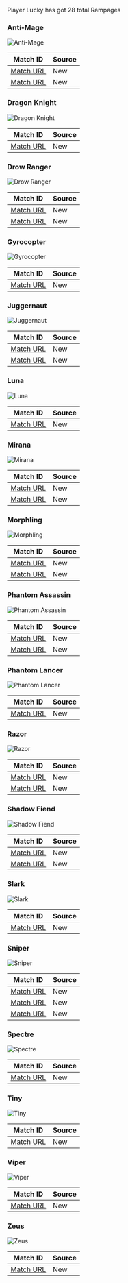 Player Lucky has got 28 total Rampages

### Anti-Mage
![Anti-Mage](https://cdn.cloudflare.steamstatic.com/apps/dota2/images/dota_react/heroes/antimage.png)

| Match ID | Source |
|----------|--------|
| [Match URL](https://www.opendota.com/matches/3479575637) | New |
| [Match URL](https://www.opendota.com/matches/8105948931) | New |

### Dragon Knight
![Dragon Knight](https://cdn.cloudflare.steamstatic.com/apps/dota2/images/dota_react/heroes/dragon_knight.png)

| Match ID | Source |
|----------|--------|
| [Match URL](https://www.opendota.com/matches/3369803196) | New |

### Drow Ranger
![Drow Ranger](https://cdn.cloudflare.steamstatic.com/apps/dota2/images/dota_react/heroes/drow_ranger.png)

| Match ID | Source |
|----------|--------|
| [Match URL](https://www.opendota.com/matches/6527866374) | New |
| [Match URL](https://www.opendota.com/matches/7032335457) | New |

### Gyrocopter
![Gyrocopter](https://cdn.cloudflare.steamstatic.com/apps/dota2/images/dota_react/heroes/gyrocopter.png)

| Match ID | Source |
|----------|--------|
| [Match URL](https://www.opendota.com/matches/3885416530) | New |

### Juggernaut
![Juggernaut](https://cdn.cloudflare.steamstatic.com/apps/dota2/images/dota_react/heroes/juggernaut.png)

| Match ID | Source |
|----------|--------|
| [Match URL](https://www.opendota.com/matches/3172084596) | New |
| [Match URL](https://www.opendota.com/matches/5285774966) | New |

### Luna
![Luna](https://cdn.cloudflare.steamstatic.com/apps/dota2/images/dota_react/heroes/luna.png)

| Match ID | Source |
|----------|--------|
| [Match URL](https://www.opendota.com/matches/3833036164) | New |

### Mirana
![Mirana](https://cdn.cloudflare.steamstatic.com/apps/dota2/images/dota_react/heroes/mirana.png)

| Match ID | Source |
|----------|--------|
| [Match URL](https://www.opendota.com/matches/8332182784) | New |
| [Match URL](https://www.opendota.com/matches/2643940604) | New |

### Morphling
![Morphling](https://cdn.cloudflare.steamstatic.com/apps/dota2/images/dota_react/heroes/morphling.png)

| Match ID | Source |
|----------|--------|
| [Match URL](https://www.opendota.com/matches/3990147009) | New |
| [Match URL](https://www.opendota.com/matches/5877613493) | New |

### Phantom Assassin
![Phantom Assassin](https://cdn.cloudflare.steamstatic.com/apps/dota2/images/dota_react/heroes/phantom_assassin.png)

| Match ID | Source |
|----------|--------|
| [Match URL](https://www.opendota.com/matches/4256395173) | New |
| [Match URL](https://www.opendota.com/matches/3130305343) | New |

### Phantom Lancer
![Phantom Lancer](https://cdn.cloudflare.steamstatic.com/apps/dota2/images/dota_react/heroes/phantom_lancer.png)

| Match ID | Source |
|----------|--------|
| [Match URL](https://www.opendota.com/matches/5207517392) | New |

### Razor
![Razor](https://cdn.cloudflare.steamstatic.com/apps/dota2/images/dota_react/heroes/razor.png)

| Match ID | Source |
|----------|--------|
| [Match URL](https://www.opendota.com/matches/3517049658) | New |
| [Match URL](https://www.opendota.com/matches/3481105857) | New |

### Shadow Fiend
![Shadow Fiend](https://cdn.cloudflare.steamstatic.com/apps/dota2/images/dota_react/heroes/nevermore.png)

| Match ID | Source |
|----------|--------|
| [Match URL](https://www.opendota.com/matches/3946899667) | New |
| [Match URL](https://www.opendota.com/matches/3332186762) | New |

### Slark
![Slark](https://cdn.cloudflare.steamstatic.com/apps/dota2/images/dota_react/heroes/slark.png)

| Match ID | Source |
|----------|--------|
| [Match URL](https://www.opendota.com/matches/6813405022) | New |

### Sniper
![Sniper](https://cdn.cloudflare.steamstatic.com/apps/dota2/images/dota_react/heroes/sniper.png)

| Match ID | Source |
|----------|--------|
| [Match URL](https://www.opendota.com/matches/3828105990) | New |
| [Match URL](https://www.opendota.com/matches/7049256916) | New |
| [Match URL](https://www.opendota.com/matches/7775916329) | New |

### Spectre
![Spectre](https://cdn.cloudflare.steamstatic.com/apps/dota2/images/dota_react/heroes/spectre.png)

| Match ID | Source |
|----------|--------|
| [Match URL](https://www.opendota.com/matches/3145462085) | New |

### Tiny
![Tiny](https://cdn.cloudflare.steamstatic.com/apps/dota2/images/dota_react/heroes/tiny.png)

| Match ID | Source |
|----------|--------|
| [Match URL](https://www.opendota.com/matches/8205817086) | New |

### Viper
![Viper](https://cdn.cloudflare.steamstatic.com/apps/dota2/images/dota_react/heroes/viper.png)

| Match ID | Source |
|----------|--------|
| [Match URL](https://www.opendota.com/matches/3428048921) | New |

### Zeus
![Zeus](https://cdn.cloudflare.steamstatic.com/apps/dota2/images/dota_react/heroes/zuus.png)

| Match ID | Source |
|----------|--------|
| [Match URL](https://www.opendota.com/matches/5086224038) | New |

